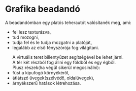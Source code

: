 # Grafika beadandó
A beadandómban egy platós teherautót valósítanék meg, ami:
- fel lesz texturázva,
- tud mozogni,
- tudja fel és le tudja mozgatni a platóját,
- legalább az első fényszórója fog világítani.</p>
A virtuális teret billentyűzet segítségével be lehet járni.<br>
A tér két részből fog állni egy földből és egy égből.<br>
Plusz részek(ha végül sikerül megcsinálni):
- füst a kipufogó környékéről,
- átlátszó üvegek(szélvédő, oldalüvegek),
- árnyékszerű hatások létrehozása.
